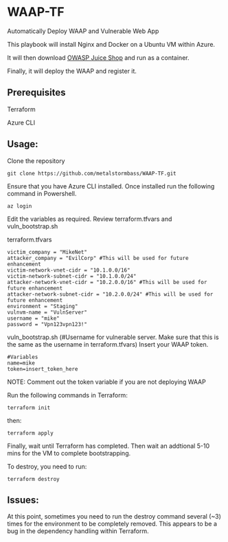 # WAAP-TF
Automatically Deploy WAAP and Vulnerable Web App


This playbook will install Nginx and Docker on a Ubuntu VM within Azure. 

It will then download [OWASP Juice Shop](https://github.com/bkimminich/juice-shop) and run as a container.

Finally, it will deploy the WAAP and register it.


## Prerequisites

Terraform

Azure CLI

## Usage:

Clone the repository

```hcl
git clone https://github.com/metalstormbass/WAAP-TF.git
```

Ensure that you have Azure CLI installed. Once installed run the following command in Powershell.

```hcl
az login
```

Edit the variables as required. Review terraform.tfvars and vuln_bootstrap.sh

terraform.tfvars

```hcl
victim_company = "MikeNet"
attacker_company = "EvilCorp" #This will be used for future enhancement
victim-network-vnet-cidr = "10.1.0.0/16" 
victim-network-subnet-cidr = "10.1.0.0/24" 
attacker-network-vnet-cidr = "10.2.0.0/16" #This will be used for future enhancement
attacker-network-subnet-cidr = "10.2.0.0/24" #This will be used for future enhancement
environment = "Staging"
vulnvm-name = "VulnServer"
username = "mike" 
password = "Vpn123vpn123!"
```




vuln_bootstrap.sh (#Username for vulnerable server. Make sure that this is the same as the username in terraform.tfvars) Insert your WAAP token.

```hcl
#Variables
name=mike 
token=insert_token_here
```

NOTE: Comment out the token variable if you are not deploying WAAP

Run the following commands in Terraform:

```hcl
terraform init
```

then:

```hcl
terraform apply
```

Finally, wait until Terraform has completed. Then wait an addtional 5-10 mins for the VM to complete bootstrapping.



To destroy, you need to run:

```hcl
terraform destroy
```

## Issues:

At this point, sometimes you need to run the destroy  command several (~3) times for the environment to be completely removed. This appears to be a bug in the dependency handling within Terraform.
